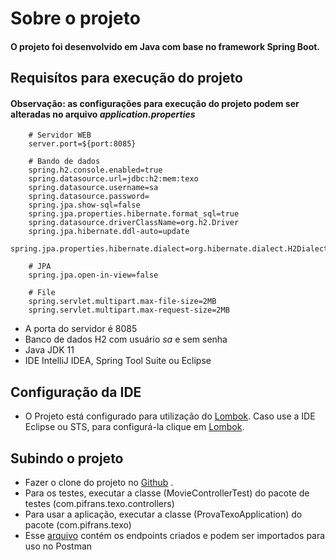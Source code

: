 # Sobre o projeto

#### O projeto foi desenvolvido em Java com base no framework Spring Boot.


## Requisítos para execução do projeto
#### Observação: as configurações para execução do projeto podem ser alteradas no arquivo _application.properties_
~~~
    # Servidor WEB
    server.port=${port:8085}
    
    # Bando de dados
    spring.h2.console.enabled=true
    spring.datasource.url=jdbc:h2:mem:texo
    spring.datasource.username=sa
    spring.datasource.password=
    spring.jpa.show-sql=false
    spring.jpa.properties.hibernate.format_sql=true
    spring.datasource.driverClassName=org.h2.Driver
    spring.jpa.hibernate.ddl-auto=update
    spring.jpa.properties.hibernate.dialect=org.hibernate.dialect.H2Dialect
    
    # JPA
    spring.jpa.open-in-view=false
    
    # File
    spring.servlet.multipart.max-file-size=2MB
    spring.servlet.multipart.max-request-size=2MB
~~~

- A porta do servidor é 8085
- Banco de dados H2 com usuário _sa_ e sem senha
- Java JDK 11
- IDE IntelliJ IDEA, Spring Tool Suite ou Eclipse

## Configuração da IDE

- O Projeto está configurado para utilização do [Lombok][lombok]. Caso use a IDE Eclipse ou STS, para configurá-la clique em [Lombok][lombok].

## Subindo o projeto
- Fazer o clone do projeto no [Github][github] .
- Para os testes, executar a classe (MovieControllerTest) do pacote de testes (com.pifrans.texo.controllers) 
- Para usar a aplicação, executar a classe (ProvaTexoApplication) do pacote (com.pifrans.texo)
- Esse [arquivo](src/main/resources/static/Texo.postman_collection.json) contém os endpoints criados e podem ser importados para uso no Postman


[lombok]: https://projectlombok.org/setup/eclipse
[github]: https://github.com/pifrans/prova-texo
